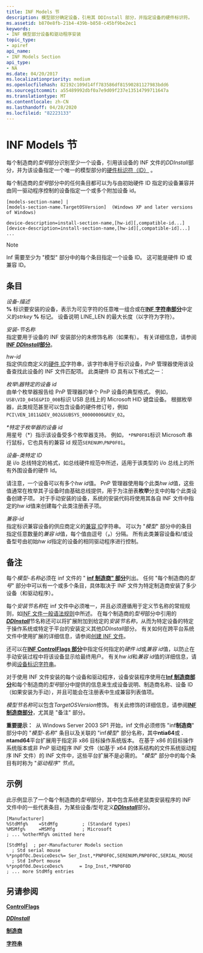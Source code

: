 ```yaml
---
title: INF Models 节
description: 模型部分确定设备，引用其 DDInstall 部分，并指定设备的硬件标识符。
ms.assetid: b870e8fb-21b4-439b-b858-c45bf9be2ec1
keywords:
- INF 模型部分设备和驱动程序安装
topic_type:
- apiref
api_name:
- INF Models Section
api_type:
- NA
ms.date: 04/20/2017
ms.localizationpriority: medium
ms.openlocfilehash: 82192c109d14ff783586df81590281127983bdd6
ms.sourcegitcommit: a55489992dbf0a7e9d09f237e13514799711647a
ms.translationtype: MT
ms.contentlocale: zh-CN
ms.lasthandoff: 04/28/2020
ms.locfileid: "82223133"
---
```

# <a name="inf-models-section"></a>INF Models 节


每个制造商的*型号*部分识别至少一个设备，引用该设备的 INF 文件的*DDInstall*部分，并为该设备指定一个唯一的模型部分的[硬件标识符（ID）](hardware-ids.md) 。

每个制造商的*型号*部分中的任何条目都可以为与由初始硬件 ID 指定的设备兼容并由同一驱动程序控制的设备指定一个或多个附加设备 id。

```inf
[models-section-name] |
[models-section-name.TargetOSVersion]  (Windows XP and later versions of Windows)

device-description=install-section-name,[hw-id][,compatible-id...]
[device-description=install-section-name,[hw-id][,compatible-id]...] ...
```

> [!NOTE]
> Inf 需要至少为 "模型" 部分中的每个条目指定一个设备 ID。  这可能是硬件 ID 或兼容 ID。

## <a name="entries"></a>条目


<a href="" id="device-description"></a>*设备-描述*  
**%** 标识要安装的设备，表示为可见字符的任意唯一组合或在[**INF 字符串部分**](inf-strings-section.md)中定义的<em>strkey</em> **%** 标记。 设备说明 LINE_LEN 的最大长度（以字符为字符）。

<a href="" id="install-section-name"></a>*安装-节名称*  
指定要用于设备的 INF 安装部分的未修饰名称（如果有）。 有关详细信息，请参阅[**INF *DDInstall*部分**](inf-ddinstall-section.md)。

<a href="" id="hw-id"></a>*hw-id*  
指定供应商定义的[硬件 ID](hardware-ids.md)字符串，该字符串用于标识设备，PnP 管理器使用该设备查找此设备的 INF 文件匹配项。 此类硬件 ID 具有以下格式之一：

<a href="" id="enumerator-enumerator-specific-device-id"></a>*枚举\\器特定的设备 id*  
由单个枚举器报告给 PnP 管理器的单个 PnP 设备的典型格式。 例如， `USB\VID_045E&PID_00B`标识 USB 总线上的 Microsoft HID 键盘设备。 根据枚举器，此类规范甚至可以包含设备的硬件修订号，例如`PCI\VEN_1011&DEV_002&SUBSYS_00000000&REV_02`。

<a href="" id="-enumerator-specific-device-id"></a>*\*特定于枚举器的设备 id*  
用星号（\*）指示该设备受多个枚举器支持。 例如， `*PNP0F01`标识 Microsoft 串行鼠标，它也具有的兼容 id 规范`SERENUM\PNP0F01`。

<a href="" id="device-class-specific-id"></a>*设备-类特定 ID*  
是 i/o 总线特定的格式，如总线硬件规范中所述，适用于该类型的 i/o 总线上的所有外围设备的硬件 Id。

请注意，一个设备可以有多个*hw id*值。 PnP 管理器使用每个此类*hw id*值，这些值通常在枚举其子设备时由基础总线提供，用于为注册表**枚举**分支中的每个此类设备创建子项。 对于手动安装的设备，系统的安装代码将使用其各自 INF 文件中指定的*hw id*值来创建每个此类注册表子项。

<a href="" id="compatible-id"></a>*兼容-id*  
指定标识兼容设备的供应商定义的[兼容 ID](compatible-ids.md)字符串。 可以为 "*模型*" 部分中的条目指定任意数量的*兼容 id*值，每个值由逗号（**，**）分隔。 所有此类兼容设备和/或设备型号由初始*hw id*指定的设备的相同驱动程序进行控制。

<a name="remarks"></a>备注
-------

每个*模型-名称*必须在 inf 文件的 " [**inf 制造商" 部分**](inf-manufacturer-section.md)列出。 任何 "每个制造商的*型号*" 部分中可以有一个或多个条目，具体取决于 INF 文件为特定制造商安装了多少设备（和驱动程序）。

每个*安装节名称*在 inf 文件中必须唯一，并且必须遵循用于定义节名称的常规规则，如[INF 文件一般语法规则](general-syntax-rules-for-inf-files.md)中所述。 在每个制造商的*型号*部分中引用的[***DDInstall***](inf-ddinstall-section.md)节名称还可以将扩展附加到给定的*安装节名称*，从而为特定设备的特定于操作系统或特定于平台的安装定义其他*DDInstall*部分。 有关如何在跨平台系统文件中使用扩展的详细信息，请参阅[创建 INF 文件](overview-of-inf-files.md)。

还可以在[**INF ControlFlags 部分**](inf-controlflags-section.md)中指定任何指定的*硬件 id*或*兼容 id*值，以防止在手动安装过程中将该设备显示给最终用户。 有关*hw id*和*兼容 id*值的详细信息，请参阅[设备标识字符串](device-identification-strings.md)。

对于使用 INF 文件安装的每个设备和驱动程序，设备安装程序使用在[**Inf 制造商部分**](inf-manufacturer-section.md)和每个制造商的*型号*部分中提供的信息来生成设备说明、制造商名称、设备 ID （如果安装为手动），并且可能会在注册表中生成兼容列表值项。

*模型节名称*可以包含*TargetOSVersion*修饰。 有关此修饰的详细信息，请参阅[**INF 制造商部分**](inf-manufacturer-section.md)，尤其是 "备注" 部分。

**重要提示：**  从 Windows Server 2003 SP1 开始，inf 文件必须修饰 "inf**制造商**" 部分中的 "*模型-名称*" 条目以及关联的 "inf*模型*" 部分名称，其中**ntia64**或 **. ntamd64**平台扩展用于指定非 x86 目标操作系统版本。 在基于 x86 的目标操作系统版本或非 PnP 驱动程序 INF 文件（如基于 x64 的体系结构的文件系统驱动程序 INF 文件）的 INF 文件中，这些平台扩展不是必需的。 "*模型*" 部分中的每个条目有时称为 "*驱动程序" 节点*。

 

<a name="examples"></a>示例
--------

此示例显示了一个每个制造商的*型号*部分，其中包含系统老鼠类安装程序的 INF 文件中的一些代表条目，为某些设备/型号定义[***DDInstall***](inf-ddinstall-section.md)部分。

```inf
[Manufacturer]
%StdMfg%    =StdMfg         ; (Standard types)
%MSMfg%     =MSMfg          ; Microsoft
; ... %otherMfg% omitted here

[StdMfg]  ; per-Manufacturer Models section 
  ; Std serial mouse
%*pnp0f0c.DeviceDesc%= Ser_Inst,*PNP0F0C,SERENUM\PNP0F0C,SERIAL_MOUSE
  ; Std InPort mouse
%*pnp0f0d.DeviceDesc%      = Inp_Inst,*PNP0F0D
; ... more StdMfg entries 
```

## <a name="see-also"></a>另请参阅


[**ControlFlags**](inf-controlflags-section.md)

[***DDInstall***](inf-ddinstall-section.md)

[**制造商**](inf-manufacturer-section.md)

[**字符串**](inf-strings-section.md)

 

 






